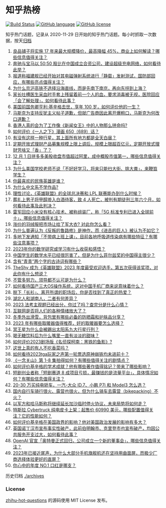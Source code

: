 # 知乎热榜
[![Build Status](https://github.com/ToWeLong/zhihu-hot-questions/workflows/CI/badge.svg)](https://github.com/ToWeLong/zhihu-hot-questions/actions)
[![GitHub language](https://img.shields.io/badge/language-golang-orange.svg)](https://golang.org/)
[![GitHub license](https://img.shields.io/github/license/ToWeLong/zhihu-hot-questions)](https://github.com/ToWeLong/zhihu-hot-questions/blob/main/LICENSE)

知乎热门话题，记录从 2020-11-29 日开始的知乎热门话题。每小时抓取一次数据，按天[归档](./archives)

<!-- BEGIN -->

1. [良品铺子将实施 17 年来最大规模降价，最高降幅 45%，商业上如何解读？哪些信息值得关注？](https://www.zhihu.com/question/632656659)
1. [奔驰与宝马以 50:50 股比在中国成立合资公司，建设超级充电网络，如何看待此举？](https://www.zhihu.com/question/632636896)
1. [报道称福建舰已经开始对其电磁弹射系统进行「静载」发射测试，国防部回应，有哪些亮点值得关注？](https://www.zhihu.com/question/632669255)
1. [为什么京沪高铁不选择沿海直线，而是先南下南京，再向东拐到上海？](https://www.zhihu.com/question/632110425)
1. [家长吐槽医生采血时手套上残留着前一个人的血，要求消毒被无视，医院回应「会了解处理」，如何看待此事？](https://www.zhihu.com/question/632123641)
1. [美国前国务卿亨利·基辛格去世，享年 100 岁，如何评价他的一生？](https://www.zhihu.com/question/632595628)
1. [马斯克为支持反犹主义帖子道歉，但就广告商因此离开爆粗口，马斯克为何改口道歉？](https://www.zhihu.com/question/632603352)
1. [香港人真的会为了工作像《新闻女王》中的人物那么拼命吗?](https://www.zhihu.com/question/631332436)
1. [如何评价《一人之下》漫画 650（689）话？](https://www.zhihu.com/question/632734795)
1. [有没有这样一种行星，其上面所有地方都是全天白昼？](https://www.zhihu.com/question/632562475)
1. [定期开放式理财产品募集规模上限上调后，规模上限超百亿元，定期开放式理财凭啥又「香」了？](https://www.zhihu.com/question/632639689)
1. [12 月 1 日拼多多美股收盘市值超过阿里，成中概股市值第一，哪些信息值得关注？](https://www.zhihu.com/question/632757408)
1. [为什么美国学校老师不说「不好好学习，将来只能扫大街、挑大粪」，来鞭笞学生？](https://www.zhihu.com/question/632232275)
1. [你最喜欢的民族英雄是谁？](https://www.zhihu.com/question/631795395)
1. [为什么中文系不学作品?](https://www.zhihu.com/question/632406523)
1. [理性讨论，《英雄联盟》的全球总决赛和 LPL 联赛能办到什么时候？](https://www.zhihu.com/question/631867924)
1. [葬礼上男子将甲醇掺入白酒待客，致 4 人死亡，被判有期徒刑三年六个月，如何看待此事及此判决？](https://www.zhihu.com/question/632459666)
1. [雷军回应小米没有核心技术、被称组装厂，称「5G 标准专利已进入全球前十」，哪些信息值得关注？](https://www.zhihu.com/question/632633079)
1. [涨价的羽绒服把市场让给了军大衣? 对此你怎么看？](https://www.zhihu.com/question/632082745)
1. [为什么普遍认为《反叛的鲁路修》是神作，而《进击的巨人》被认为不如它？](https://www.zhihu.com/question/630203585)
1. [多地下发通知「不带病上班上课」，目前各地呼吸道传染病有哪些特征？有哪些注意事项？](https://www.zhihu.com/question/632295008)
1. [2023年你的数学研究或学习有什么收获和感悟？](https://www.zhihu.com/question/629305334)
1. [中国学生的数学水平已经很厉害了，但是为什么菲尔兹奖的中国得主很少？](https://www.zhihu.com/question/629163444)
1. [含有“青青”两个字的古诗词有哪些？](https://www.zhihu.com/question/632586793)
1. [TheShy 成为《英雄联盟》2023 年度最受欢迎选手，第五次获得该奖项，对此你有什么想说？](https://www.zhihu.com/question/632638651)
1. [不管多努力，领导都不认可是为什么？](https://www.zhihu.com/question/632565440)
1. [如何看待国产三大OS操作系统，这对中国手机厂商来说意味着什么？](https://www.zhihu.com/question/632628337)
1. [脱下「长衫」、离开所谓的职场后，你是否找到了真正的热爱？](https://www.zhihu.com/question/630269977)
1. [湖北人和湖南人，二者有何差异？](https://www.zhihu.com/question/551140187)
1. [2023 法考主观题已经出分，你过了吗？查完分是什么心情？](https://www.zhihu.com/question/632477631)
1. [互联网是否将人们的各种情绪放大了？](https://www.zhihu.com/question/630150006)
1. [冬季外出滑雪，背包里有哪些必备的防晒霜和护肤品分享？](https://www.zhihu.com/question/630943904)
1. [2023 年有哪些取暖器值得推荐，好的取暖器要怎么选择？](https://www.zhihu.com/question/627372825)
1. [冥王星为什么会被踢出太阳系九大行星行列？](https://www.zhihu.com/question/594037885)
1. [喝无糖饮料后为什么嘴里一直有淡淡的甜味？](https://www.zhihu.com/question/58110390)
1. [如何评价2023剧场版《名侦探柯南：黑铁的鱼影》?](https://www.zhihu.com/question/632559516)
1. [这世上真的有人不吃香菜吗？](https://www.zhihu.com/question/631267526)
1. [如何看待2023tga玩家之声第一轮票选原神崩铁均未进前十？](https://www.zhihu.com/question/632307766)
1. [《一念关山》第 1-8 集拍得如何？有哪些值得关注的剧情点？](https://www.zhihu.com/question/632503399)
1. [如何评价基辛格的学术成就？他有哪些著作值得铭记？带来了哪些影响？](https://www.zhihu.com/question/632600303)
1. [短剧创业者称「短剧赛道 8 成项目亏损，最赚钱的是流量平台」，具体情况如何？有哪些信息值得关注？](https://www.zhihu.com/question/632600417)
1. [20-30 万买纯电轿车，一汽-大众 ID.7、小鹏 P7i 和 Model3 怎么选？](https://www.zhihu.com/question/632687681)
1. [国内自行车骑行很火、露营也很火，但为什么骑车去露营（bikepacking）不火？](https://www.zhihu.com/question/632503145)
1. [以军方和哈马斯称将继续延长加沙临时停火协议，未来局势将如何走？](https://www.zhihu.com/question/632628953)
1. [特斯拉 Cybertruck 纯电皮卡上架：起售价 60990 美元，哪些配置值得关注？它的性能如何？](https://www.zhihu.com/question/632755051)
1. [如何评价基辛格在美国政界的影响？他对美国政治发展的影响有多大？](https://www.zhihu.com/question/632599541)
1. [英国诺丁汉市宣布事实性破产，此前伯明翰市、克里登市也宣布破产，均因公共服务开支过大，如何看待此事？](https://www.zhihu.com/question/632588359)
1. [OpenAI 官宣「奥特曼正式回归，公司成立一个新的董事会」，哪些信息值得关注？](https://www.zhihu.com/question/632596314)
1. [2023年已接近尾声，为什么大部分手机旗舰机还在坚持用曲面屏，而极少厂商选择体验更好的直屏？](https://www.zhihu.com/question/632624963)
1. [你心中的年度 NO.1 口红是哪支？](https://www.zhihu.com/question/632466746)

<!-- END -->

历史归档 [./archives](./archives)


### License
[zhihu-hot-questions](https://github.com/towelong/zhihu-hot-questions) 的源码使用 MIT License 发布。